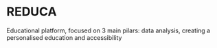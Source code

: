 # REDUCA
Educational platform, focused on 3 main pilars: data analysis, creating a personalised education and accessibility
